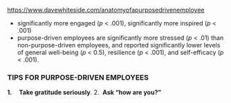 

https://www.davewhiteside.com/anatomyofapurposedrivenemployee

- significantly more engaged (_p_ < .001), significantly more inspired (_p_ < .001)
- purpose-driven employees are significantly more stressed (_p_ < .01) than non-purpose-driven employees, and reported significantly lower levels of general well-being (_p_ < 0.5), resilience (_p_ < .001), and self-efficacy (_p_ < .001).

### **TIPS FOR PURPOSE-DRIVEN EMPLOYEES**

**1.     Take gratitude seriously**.
2.  **Ask “how are you?”**